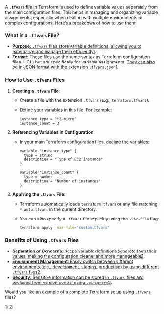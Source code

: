A **`.tfvars` file** in Terraform is used to define variable values separately from the main configuration files. This helps in managing and organizing variable assignments, especially when dealing with multiple environments or complex configurations. Here’s a breakdown of how to use them:

### What is a `.tfvars` File?

- [**Purpose**: `.tfvars` files store variable definitions, allowing you to externalize and manage them efficiently](https://spacelift.io/blog/terraform-tfvars)[1](https://spacelift.io/blog/terraform-tfvars).
- **Format**: These files use the same syntax as Terraform configuration files (HCL) but are specifically for variable assignments. [They can also be in JSON format with the extension `.tfvars.json`](https://spacelift.io/blog/terraform-tfvars)[1](https://spacelift.io/blog/terraform-tfvars).

### How to Use `.tfvars` Files

1. **Creating a `.tfvars` File**:
    
    - Create a file with the extension `.tfvars` (e.g., `terraform.tfvars`).
    - Define your variables in this file. For example:
        
        ```hcl
        instance_type = "t2.micro"
        instance_count = 3
        ```
        
2. **Referencing Variables in Configuration**:
    
    - In your main Terraform configuration files, declare the variables:
        
        ```hcl
        variable "instance_type" {
          type = string
          description = "Type of EC2 instance"
        }
        
        variable "instance_count" {
          type = number
          description = "Number of instances"
        }
        ```
        
3. **Applying the `.tfvars` File**:
    
    - Terraform automatically loads `terraform.tfvars` or any file matching `*.auto.tfvars` in the current directory.
    - You can also specify a `.tfvars` file explicitly using the `-var-file` flag:
        
        ```sh
        terraform apply -var-file="custom.tfvars"
        ```
        

### Benefits of Using `.tfvars` Files

- [**Separation of Concerns**: Keeps variable definitions separate from their values, making the configuration cleaner and more manageable](https://spacelift.io/blog/terraform-tfvars)[2](https://www.devopsschool.com/blog/terraform-variable-using-terraform-tfvars-example/).
- [**Environment Management**: Easily switch between different environments (e.g., development, staging, production) by using different `.tfvars` files](https://spacelift.io/blog/terraform-tfvars)[2](https://www.devopsschool.com/blog/terraform-variable-using-terraform-tfvars-example/).
- [**Security**: Sensitive information can be stored in `.tfvars` files and excluded from version control using `.gitignore`](https://spacelift.io/blog/terraform-tfvars)[2](https://www.devopsschool.com/blog/terraform-variable-using-terraform-tfvars-example/).

Would you like an example of a complete Terraform setup using `.tfvars` files?

[](https://spacelift.io/blog/terraform-tfvars)[1](https://spacelift.io/blog/terraform-tfvars): [](https://spacelift.io/blog/terraform-tfvars)[2](https://www.devopsschool.com/blog/terraform-variable-using-terraform-tfvars-example/):